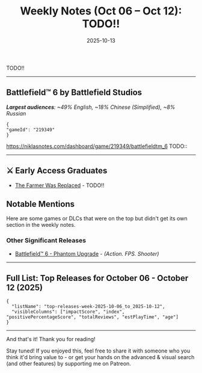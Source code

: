 ﻿---
title: "Weekly Notes (Oct 06 – Oct 12): TODO!!"
slug: "weekly-notes-2025-10-06"
date: "2025-10-13"
category: "Weekly Notes"
description: "TODO!!"
tags: ["Weekly Notes", "Steam Releases", "Steam Trends", "Game Industry", "Early Access"]
image: "https://media.githubusercontent.com/media/NiklasBorglund/niklasnotes-blog/main/posts/weekly-notes-2025-10-06/hero.jpg"
---

TODO!!

---

## Battlefield™ 6 by Battlefield Studios
***Largest audiences**: ~49% English, ~18% Chinese (Simplified), ~8% Russian*

```condensedgamecard
{
"gameId": "219349"
}
```

https://niklasnotes.com/dashboard/game/219349/battlefieldtm_6
TODO::

---

## ⚔️ Early Access Graduates

* [The Farmer Was Replaced](https://niklasnotes.com/dashboard/game/91887/the_farmer_was_replaced) - TODO!!

## Notable Mentions

Here are some games or DLCs that were on the top but didn't get its own section in the weekly notes.

### Other Significant Releases

* [Battlefield™ 6 - Phantom Upgrade](http://niklasnotes.local/dashboard/game/241556/battlefieldtm_6_phantom_upgrade) - *(Action. FPS. Shooter)*

---


## Full List: Top Releases for October 06 - October 12 (2025)

```customlist
{
  "listName": "top-releases-week-2025-10-06_to_2025-10-12",
  "visibleColumns": ["impactScore", "index", "positivePercentageScore", "totalReviews", "estPlayTime", "age"]
}
```
---


And that's it! Thank you for reading!

Stay tuned! 
If you enjoyed this, feel free to share it with someone who you think it'd bring value to - or get your hands on the advanced & visual search (and other features) by supporting me on Patreon.